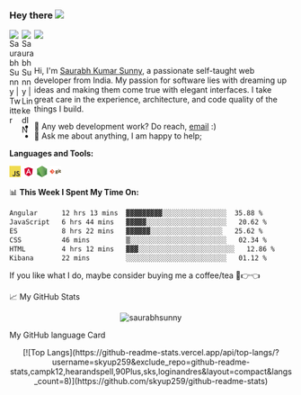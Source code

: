 ### Hey there <img src="https://media.giphy.com/media/hvRJCLFzcasrR4ia7z/giphy.gif" width="25px">

<!--
**skyup259/skyup259** is a ✨ _special_ ✨ repository because its `README.md` (this file) appears on your GitHub profile.

Here are some ideas to get you started:

- 🔭 I’m currently working on ...
- 🌱 I’m currently learning ...
- 👯 I’m looking to collaborate on ...
- 🤔 I’m looking for help with ...
- 💬 Ask me about ...
- 📫 How to reach me: ...
- 😄 Pronouns: ...
- ⚡ Fun fact: ...
-->


<a href="https://twitter.com/Kumar259Saurabh">
  <img align="left" alt="Saurabh Sunny | Twitter" width="22px" src="https://raw.githubusercontent.com/peterthehan/peterthehan/master/assets/twitter.svg" />
</a>
<a href="https://www.linkedin.com/in/saurabhksunny/">
  <img align="left" alt="Saurabh Sunny | LinkedIN" width="22px" src="https://raw.githubusercontent.com/peterthehan/peterthehan/master/assets/linkedin.svg" />
</a>

![](https://visitor-badge.glitch.me/badge?page_id=skyup259.skyup259)

<br />

Hi, I'm [Saurabh Kumar Sunny](https://skyup259.github.io/sks/), a passionate self-taught web developer from India. My passion for software lies with dreaming up ideas and making them come true with elegant interfaces. I take great care in the experience, architecture, and code quality of the things I build.


  
- 💼 Any web development work? Do reach, [email](mailto:saurabh.kumar259@gmail.com) :)
- 💬 Ask me about anything, I am happy to help;

**Languages and Tools:**  

<code><img height="20" src="https://raw.githubusercontent.com/github/explore/80688e429a7d4ef2fca1e82350fe8e3517d3494d/topics/javascript/javascript.png"></code>
<code><img height="20" src="https://raw.githubusercontent.com/github/explore/80688e429a7d4ef2fca1e82350fe8e3517d3494d/topics/angular/angular.png"></code>
<code><img height="20" src="https://raw.githubusercontent.com/github/explore/80688e429a7d4ef2fca1e82350fe8e3517d3494d/topics/nodejs/nodejs.png"></code>
<code><img height="20" src="https://raw.githubusercontent.com/github/explore/80688e429a7d4ef2fca1e82350fe8e3517d3494d/topics/git/git.png"></code>

📊 **This Week I Spent My Time On:**
<!--START_SECTION:waka-->
```text
Angular      12 hrs 13 mins  ▓▓▓▓▓▓▓▓▓░░░░░░░░░░░░░░░░  35.88 % 
JavaScript   6 hrs 44 mins   ▓▓▓▓▓░░░░░░░░░░░░░░░░░░░░   20.62 % 
ES           8 hrs 22 mins   ▓▓▓▓▓▓░░░░░░░░░░░░░░░░░░   25.62 % 
CSS          46 mins         ▒░░░░░░░░░░░░░░░░░░░░░░░░   02.34 % 
HTML         4 hrs 12 mins   ▓▓▓░░░░░░░░░░░░░░░░░░░░░░░░   12.86 % 
Kibana       22 mins         ░░░░░░░░░░░░░░░░░░░░░░░░░   01.12 % 
```
<!--END_SECTION:waka-->

If you like what I do, maybe consider buying me a coffee/tea 🥺👉👈


📈 My GitHub Stats

<p align="center"> <img src="https://github-readme-stats.vercel.app/api?username=skyup259&show_icons=true&theme=gotham" alt="saurabhsunny" />

 My GitHub language Card

<p align="center">
[![Top Langs](https://github-readme-stats.vercel.app/api/top-langs/?username=skyup259&exclude_repo=github-readme-stats,campk12,hearandspell,90Plus,sks,loginandres&layout=compact&langs_count=8)](https://github.com/skyup259/github-readme-stats)

<!-- [![willianrod's wakatime stats](https://github-readme-stats.vercel.app/api/wakatime?username=saurabhsunny)](https://github.com/skyup259/github-readme-stats) -->
